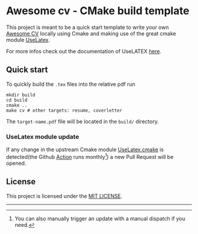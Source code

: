 # Awesome cv - CMake build template

This project is meant to be a quick start template to write your own [Awesome CV](https://github.com/posquit0/Awesome-CV)
locally using Cmake and making use of the great cmake module [UseLatex](https://gitlab.kitware.com/kmorel/UseLATEX).

For more infos check out the documentation of UseLATEX [here](https://gitlab.kitware.com/kmorel/UseLATEX/).

## Quick start

To quickly build the `.tex` files into the relative pdf run
```shell
mkdir build
cd build
cmake ..
make cv # other targets: resume, coverletter
```
The `target-name.pdf` file will be located in the `build/` directory.

### UseLatex module update

If any change in the upstream Cmake module [UseLatex.cmake](UseLATEX.cmake) is detected(the Github [Action](.github/workflows/update-cmake-module.yml)
runs monthly[^1]) a new Pull Request will be opened.

## License

This project is licensed under the [MIT LICENSE](LICENSE).

---
[^1]: You can also manually trigger an update with a manual dispatch if you need. 

